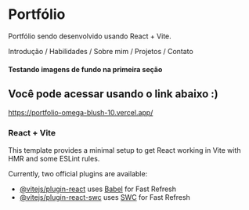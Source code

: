 # Portfólio 

  Portfólio sendo desenvolvido usando React + Vite.
  
  Introdução / Habilidades / Sobre mim / Projetos / Contato 

 #### Testando imagens de fundo na primeira seção

## Você pode acessar usando o link abaixo :)
https://portfolio-omega-blush-10.vercel.app/

### React + Vite

This template provides a minimal setup to get React working in Vite with HMR and some ESLint rules.

Currently, two official plugins are available:

- [@vitejs/plugin-react](https://github.com/vitejs/vite-plugin-react/blob/main/packages/plugin-react/README.md) uses [Babel](https://babeljs.io/) for Fast Refresh
- [@vitejs/plugin-react-swc](https://github.com/vitejs/vite-plugin-react-swc) uses [SWC](https://swc.rs/) for Fast Refresh


